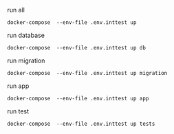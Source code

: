 run all
```shell
docker-compose  --env-file .env.inttest up
```

run database 
```shell
docker-compose  --env-file .env.inttest up db
```


run migration
```shell
docker-compose  --env-file .env.inttest up migration
```

run app
```shell
docker-compose  --env-file .env.inttest up app
```


run test
```shell
docker-compose  --env-file .env.inttest up tests
```